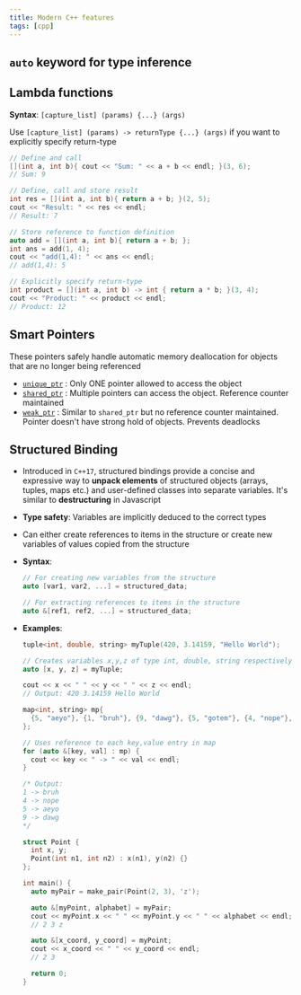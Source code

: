 ```yaml
---
title: Modern C++ features
tags: [cpp]
---
```


## `auto` keyword for type inference

## Lambda functions

**Syntax**: `[capture_list] (params) {...} (args)`

Use `[capture_list] (params) -> returnType {...} (args)` if you want to explicitly specify return-type

```cpp title="Lambda functions"
// Define and call
[](int a, int b){ cout << "Sum: " << a + b << endl; }(3, 6);
// Sum: 9

// Define, call and store result
int res = [](int a, int b){ return a + b; }(2, 5);
cout << "Result: " << res << endl;
// Result: 7

// Store reference to function definition
auto add = [](int a, int b){ return a + b; };
int ans = add(1, 4);
cout << "add(1,4): " << ans << endl;
// add(1,4): 5

// Explicitly specify return-type
int product = [](int a, int b) -> int { return a * b; }(3, 4);
cout << "Product: " << product << endl;
// Product: 12
```

## Smart Pointers

These pointers safely handle automatic memory deallocation for objects that are no longer being referenced

- [`unique_ptr`](https://en.cppreference.com/w/cpp/memory/unique_ptr) : Only ONE pointer allowed to access the object
- [`shared_ptr`](https://en.cppreference.com/w/cpp/memory/shared_ptr) : Multiple pointers can access the object. Reference counter maintained
- [`weak_ptr`](https://en.cppreference.com/w/cpp/memory/weak_ptr) : Similar to `shared_ptr` but no reference counter maintained. Pointer doesn't have strong hold of objects. Prevents deadlocks

## Structured Binding

- Introduced in `C++17`, structured bindings provide a concise and expressive way to **unpack elements** of structured objects (arrays, tuples, maps etc.) and user-defined classes into separate variables. It's similar to **destructuring** in Javascript
- **Type safety**: Variables are implicitly deduced to the correct types
- Can either create references to items in the structure or create new variables of values copied from the structure
- **Syntax**:

  ```cpp title="Structured binding"
  // For creating new variables from the structure
  auto [var1, var2, ...] = structured_data;

  // For extracting references to items in the structure
  auto &[ref1, ref2, ...] = structured_data;
  ```

- **Examples**:

  ```cpp title="Tuples, extracting copy of variables"
  tuple<int, double, string> myTuple(420, 3.14159, "Hello World");

  // Creates variables x,y,z of type int, double, string respectively
  auto [x, y, z] = myTuple;

  cout << x << " " << y << " " << z << endl;
  // Output: 420 3.14159 Hello World
  ```

  ```cpp title="Maps, extracting references"
  map<int, string> mp{
    {5, "aeyo"}, {1, "bruh"}, {9, "dawg"}, {5, "gotem"}, {4, "nope"},
  };

  // Uses reference to each key,value entry in map
  for (auto &[key, val] : mp) {
    cout << key << " -> " << val << endl;
  }

  /* Output:
  1 -> bruh
  4 -> nope
  5 -> aeyo
  9 -> dawg
  */
  ```

  ```cpp title="Custom data-types"
  struct Point {
    int x, y;
    Point(int n1, int n2) : x(n1), y(n2) {}
  };

  int main() {
    auto myPair = make_pair(Point(2, 3), 'z');

    auto &[myPoint, alphabet] = myPair;
    cout << myPoint.x << " " << myPoint.y << " " << alphabet << endl;
    // 2 3 z

    auto &[x_coord, y_coord] = myPoint;
    cout << x_coord << " " << y_coord << endl;
    // 2 3

    return 0;
  }
  ```
